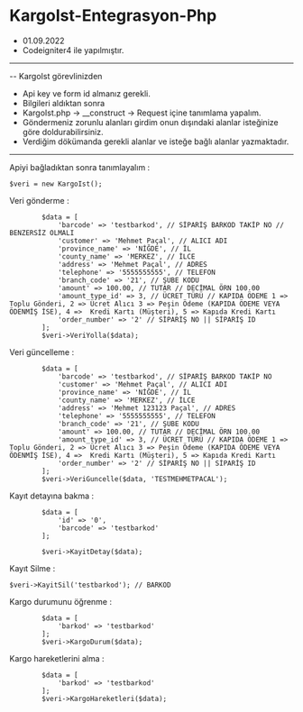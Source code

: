 # KargoIst-Entegrasyon-Php

- 01.09.2022
- Codeigniter4 ile yapılmıştır.

---

-- KargoIst görevlinizden 
- Api key ve form id almanız gerekli.
- Bilgileri aldıktan sonra
- KargoIst.php -> __construct -> Request içine tanımlama yapalım.
- Göndermeniz zorunlu alanları girdim onun dışındaki alanlar isteğinize göre doldurabilirsiniz.
- Verdiğim dökümanda gerekli alanlar ve isteğe bağlı alanlar yazmaktadır.
---

Apiyi bağladıktan sonra tanımlayalım :

```
$veri = new KargoIst();
```

Veri gönderme :

```
        $data = [
            'barcode' => 'testbarkod', // SİPARİŞ BARKOD TAKİP NO // BENZERSİZ OLMALI
            'customer' => 'Mehmet Paçal', // ALICI ADI
            'province_name' => 'NİĞDE', // İL
            'county_name' => 'MERKEZ', // İLCE
            'address' => 'Mehmet Paçal', // ADRES
            'telephone' => '5555555555', // TELEFON
            'branch_code' => '21', // ŞUBE KODU
            'amount' => 100.00, // TUTAR // DECİMAL ÖRN 100.00
            'amount_type_id' => 3, // ÜCRET TÜRÜ // KAPIDA ÖDEME 1 => Toplu Gönderi, 2 => Ücret Alıcı 3 => Peşin Ödeme (KAPIDA ÖDEME VEYA ÖDENMİŞ İSE), 4 =>  Kredi Kartı (Müşteri), 5 => Kapıda Kredi Kartı
            'order_number' => '2' // SİPARİŞ NO || SİPARİŞ ID
        ];
        $veri->VeriYolla($data);
```

Veri güncelleme :

```
        $data = [
            'barcode' => 'testbarkod', // SİPARİŞ BARKOD TAKİP NO
            'customer' => 'Mehmet Paçal', // ALICI ADI
            'province_name' => 'NİĞDE', // İL
            'county_name' => 'MERKEZ', // İLCE
            'address' => 'Mehmet 123123 Paçal', // ADRES
            'telephone' => '5555555555', // TELEFON
            'branch_code' => '21', // ŞUBE KODU
            'amount' => 100.00, // TUTAR // DECİMAL ÖRN 100.00
            'amount_type_id' => 3, // ÜCRET TÜRÜ // KAPIDA ÖDEME 1 => Toplu Gönderi, 2 => Ücret Alıcı 3 => Peşin Ödeme (KAPIDA ÖDEME VEYA ÖDENMİŞ İSE), 4 =>  Kredi Kartı (Müşteri), 5 => Kapıda Kredi Kartı
            'order_number' => '2' // SİPARİŞ NO || SİPARİŞ ID
        ];
        $veri->VeriGuncelle($data, 'TESTMEHMETPACAL');
```

Kayıt detayına bakma : 

```
        $data = [
            'id' => '0',
            'barcode' => 'testbarkod'
        ];

        $veri->KayitDetay($data);
```

Kayıt Silme :
```
$veri->KayitSil('testbarkod'); // BARKOD
```

Kargo durumunu öğrenme :
```
        $data = [
            'barkod' => 'testbarkod'
        ];
        $veri->KargoDurum($data);
```

Kargo hareketlerini alma :
```
        $data = [
            'barkod' => 'testbarkod'
        ];
        $veri->KargoHareketleri($data);
```